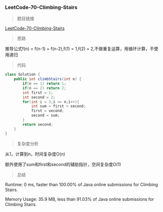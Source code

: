 ### LeetCode-70-Climbing-Stairs

> 题目链接

[LeetCode-70-Climbing-Stairs](https://leetcode.com/problems/climbing-stairs/)

> 思路

推导公式f(n) = f(n-1) + f(n-2),f(1) = 1,f(2) = 2,不做重复运算，用循环计算，不使用递归

> 代码

```java
class Solution {
    public int climbStairs(int n) {
        if(n == 1) return 1;
        if(n == 2) return 2;
        int first = 1;
        int second = 2;
        for(int i = 3;i <= n;i++){
            int sum = first + second;
            first = second;
            second = sum;
        }
        return second;
    }
}
```

> 复杂度分析

从1，计算到n，时间复杂度O(n)

额外使用了sum和first和second的辅助指针，空间复杂度O(1)

> 总结

Runtime: 0 ms, faster than 100.00% of Java online submissions for Climbing Stairs.

Memory Usage: 35.9 MB, less than 91.03% of Java online submissions for Climbing Stairs.
